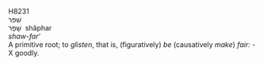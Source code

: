 <body>
  <p>H8231<br>  שׁפר  <br> שָׁפַר  ‎  shâphar  <br><i>shaw-far‘ </i><br>A primitive root; to <i>glisten</i>, that is, (figuratively) <i>be</i> (causatively <i>make</i>) <i>fair: - </i> X goodly.<br></p>
 </body>